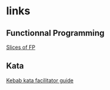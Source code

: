 # links

## Functionnal Programming
[Slices of FP](https://github.com/ToF-/SlicesOfFP)

## Kata
[Kebab kata facilitator guide](https://github.com/FaustXVI/the-kebab-kata)
